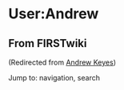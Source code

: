 # User:Andrew

## From FIRSTwiki

(Redirected from [Andrew Keyes](/index.php?title=Andrew_Keyes&redirect=no "Andrew Keyes"))

Jump to: navigation, search
